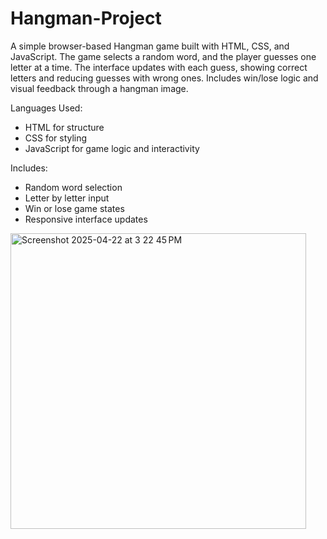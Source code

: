# Hangman-Project
A simple browser-based Hangman game built with HTML, CSS, and JavaScript. The game selects a random word, and the player guesses one letter at a time. The interface updates with each guess, showing correct letters and reducing guesses with wrong ones. Includes win/lose logic and visual feedback through a hangman image.

Languages Used:
- HTML for structure
- CSS for styling
- JavaScript for game logic and interactivity

Includes:
- Random word selection
- Letter by letter input
- Win or lose game states
- Responsive interface updates

<img width="473" alt="Screenshot 2025-04-22 at 3 22 45 PM" src="https://github.com/user-attachments/assets/99b4f395-3c18-4e31-b6dd-a0d8798eb1b3" />
